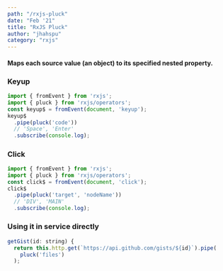 ```yaml
---
path: "/rxjs-pluck"
date: "Feb '21"
title: "RxJS Pluck"
author: "jhahspu"
category: "rxjs"
---
```



#### Maps each source value (an object) to its specified nested property.

### Keyup

```javascript
import { fromEvent } from 'rxjs';
import { pluck } from 'rxjs/operators';
const keyup$ = fromEvent(document, 'keyup');
keyup$
  .pipe(pluck('code'))
  // 'Space', 'Enter'
  .subscribe(console.log);
```

#####


### Click

```javascript
import { fromEvent } from 'rxjs';
import { pluck } from 'rxjs/operators';
const click$ = fromEvent(document, 'click');
click$
  .pipe(pluck('target', 'nodeName'))
  // 'DIV', 'MAIN'
  .subscribe(console.log);
```

#####


### Using it in service directly

```javascript
getGist(id: string) {
  return this.http.get(`https://api.github.com/gists/${id}`).pipe(
    pluck('files')
  );
```